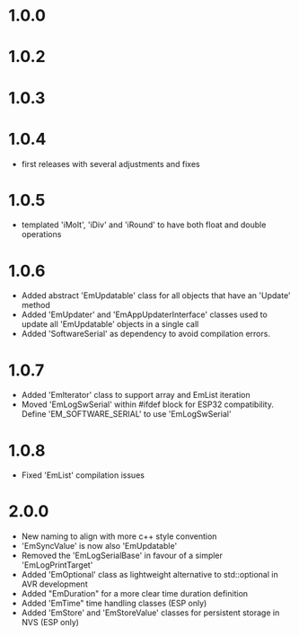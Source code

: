 # 1.0.0
# 1.0.2
# 1.0.3
# 1.0.4
- first releases with several adjustments and fixes

# 1.0.5
- templated 'iMolt', 'iDiv' and 'iRound' to have both float and double operations

# 1.0.6
- Added abstract 'EmUpdatable' class for all objects that have an 'Update' method
- Added 'EmUpdater' and 'EmAppUpdaterInterface' classes used to update all 'EmUpdatable' objects in a single call
- Added 'SoftwareSerial' as dependency to avoid compilation errors.

# 1.0.7
- Added 'EmIterator' class to support array and EmList iteration  
- Moved 'EmLogSwSerial' within #ifdef block for ESP32 compatibility. Define 'EM_SOFTWARE_SERIAL' to use 'EmLogSwSerial'

# 1.0.8
- Fixed 'EmList' compilation issues

# 2.0.0
- New naming to align with more c++ style convention
- 'EmSyncValue' is now also 'EmUpdatable'
- Removed the 'EmLogSerialBase' in favour of a simpler 'EmLogPrintTarget'
- Added 'EmOptional' class as lightweight alternative to std::optional in AVR development
- Added "EmDuration" for a more clear time duration definition 
- Added 'EmTime" time handling classes (ESP only)
- Added 'EmStore' and 'EmStoreValue' classes for persistent storage in NVS (ESP only)